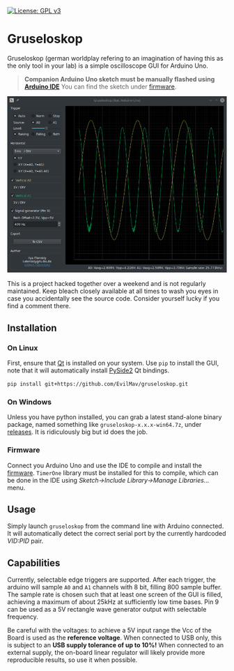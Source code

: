 [![License: GPL v3](https://img.shields.io/badge/License-GPLv3-blue.svg)](https://www.gnu.org/licenses/gpl-3.0)

# Gruseloskop

Gruseloskop (german worldplay refering to an imagination of having
this as the only tool in your lab) is a simple oscilloscope GUI for Arduino Uno. 

> **Companion Arduino Uno sketch must be manually flashed using [Arduino IDE][arduino]**
> You can find the sketch under [firmware][firmware]. 

![](https://raw.githubusercontent.com/EvilMav/gruseloskop/master/screenshot.gif) 

This is a project hacked together over a weekend and is not regularly maintained. 
Keep bleach closely available at all times to wash you eyes in case you accidentally see
the source code. Consider yourself lucky if you find a comment there.

## Installation

### On Linux

First, ensure that [Qt][qt] is installed on your system. Use `pip` to install the GUI,
note that it will automatically install [PySide2][pyside] Qt bindings.

```sh
pip install git+https://github.com/EvilMav/gruseloskop.git
```

### On Windows

Unless you have python installed, you can grab a latest stand-alone binary package, 
named something like `gruseloskop-x.x.x-win64.7z`, under
[releases][releases]. It is ridiculously big but id does the job.


### Firmware

Connect you Arduino Uno and use the IDE to compile and install the [firmware][firmware].
`TimerOne` library must be installed for this to compile, which can be done in the IDE
using *Sketch->Include Library->Manage Libraries...* menu.

## Usage

Simply launch `gruseloskop` from the command line with Arduino connected. It will 
automatically detect the correct serial port by the currently hardcoded *VID:PID* pair.

## Capabilities

Currently, selectable edge triggers are supported. After each trigger, the arduino will 
sample `A0` and `A1` channels with 8 bit, filling 800 sample buffer. The sample rate is 
chosen such that at least one screen of the GUI is filled, achieving a maximum of about
25kHz at sufficiently low time bases. Pin 9 can be used as a 5V rectangle wave generator 
output with selectable frequency. 

Be careful with the voltages: to achieve a 5V input range the Vcc of the Board is used 
as the **reference voltage**. When connected to USB only, this is subject to an 
**USB supply tolerance of up to 10%!** When connected to an external supply, the 
on-board linear regulator will likely provide more reproducible results, so use it when
possible.


[arduino]: https://www.arduino.cc/en/software
[firmware]: https://github.com/EvilMav/gruseloskop/tree/master/firmware
[releases]: https://github.com/EvilMav/gruseloskop/releases/
[qt]: https://www.qt.io/
[pyside]: https://wiki.qt.io/Qt_for_Python
